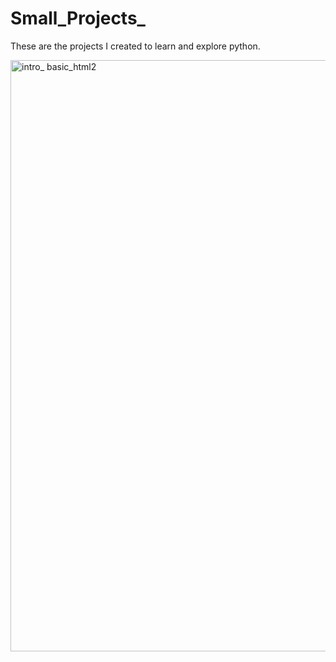 # Small_Projects_
These are the projects I created to learn and explore python.


<img width="946" alt="intro_ basic_html2" src="https://user-images.githubusercontent.com/72375504/147560739-961ec2b1-b76c-429c-af0e-5e355f35d4e5.PNG">
